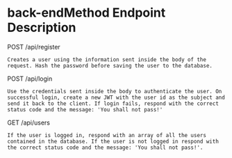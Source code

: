 # back-endMethod Endpoint Description

POST /api/register

    Creates a user using the information sent inside the body of the request. Hash the password before saving the user to the database.

POST /api/login

    Use the credentials sent inside the body to authenticate the user. On successful login, create a new JWT with the user id as the subject and send it back to the client. If login fails, respond with the correct status code and the message: 'You shall not pass!'

GET /api/users

    If the user is logged in, respond with an array of all the users contained in the database. If the user is not logged in respond with the correct status code and the message: 'You shall not pass!'.
